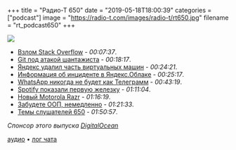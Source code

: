 +++
title = "Радио-Т 650"
date = "2019-05-18T18:00:39"
categories = ["podcast"]
image = "https://radio-t.com/images/radio-t/rt650.jpg"
filename = "rt_podcast650"
+++

![](https://radio-t.com/images/radio-t/rt650.jpg)

- [Взлом Stack Overflow](http://www.opennet.ru/opennews/art.shtml?num=50696) - *00:07:37*.
- [Git под атакой шантажиста](https://about.gitlab.com/2019/05/14/git-ransom-campaign-incident-report-atlassian-bitbucket-github-gitlab/) - *00:18:17*.
- [Яндекс удалил часть виртуальных машин](https://habr.com/ru/post/452238/) - *00:24:21*.
- [Информация об инциденте в Яндекс.Облаке](https://cloud.yandex.ru/blog/posts/2019/05/16information) - *00:25:17*.
- [WhatsApp никогда не будет как Телеграмм](https://telegra.ph/Why-WhatsApp-Will-Never-Be-Secure-05-15?fbclid=IwAR37_AhAS40pP7Ug9lfe1i4FbPlscUop0fe9_FCRpVgeV9_0b9HZJ0rk5P8) - *00:43:19*.
- [Spotify показали первую железку](https://www.engadget.com/2019/05/17/spotify-car-thing-voice-assistant-device/) - *01:11:04*.
- [Новый Motorola Razr](https://www.trustedreviews.com/news/motorola-razr-v4-video-3732531) - *01:16:19*.
- [Забудете ООП, немедленно](https://habr.com/ru/post/451982/) - *01:21:33*.
- [Темы слушателей 650](https://radio-t.com/p/2019/05/14/prep-650/) - *01:50:57*.

*Спонсор этого выпуска [DigitalOcean](https://www.digitalocean.com)*


[аудио](https://cdn.radio-t.com/rt_podcast650.mp3) • [лог чата](https://chat.radio-t.com/logs/radio-t-650.html)
<audio src="https://cdn.radio-t.com/rt_podcast650.mp3" preload="none"></audio>
